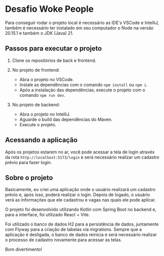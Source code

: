 # Desafio Woke People

Para conseguir rodar o projeto local é necessário as IDE's VSCode e IntelliJ, 
também é necessário ter instalado em seu computador o Node na versão 20.15.1 e também o JDK (Java) 21.

## Passos para executar o projeto

1. Clone os repositórios de back e frontend.

2. No projeto de frontend:
    - Abra o projeto no VSCode.
    - Instale as dependências com o comando `npm install` ou `npm i`.
    - Após a instalação das dependências, execute o projeto com o comando `npm run dev`.

3. No projeto de backend:
    - Abra o projeto no IntelliJ.
    - Aguarde o build das dependências do Maven.
    - Execute o projeto.

## Acessando a aplicação

Após os projetos estarem no ar, você pode acessar a tela de login através da rota `http://localhost:5173/login` e será necessário realizar um cadastro prévio para fazer login.

## Sobre o projeto

Basicamente, eu criei uma aplicação onde o usuário realizará um cadastro prévio e, após isso, poderá realizar o login. Depois de logado, o usuário verá as informações que ele cadastrou e vagas nas quais ele pode aplicar.

O projeto foi desenvolvido utilizando Kotlin com Spring Boot no backend e, para a interface, foi utilizado React + Vite.

Foi utilizado o banco de dados H2 para a persistência de dados, juntamente com Flyway para a criação de tabelas via migrations. Sempre que a aplicação é desligada, o banco de dados reinicia e será necessário realizar o processo de cadastro novamente para acessar as telas.

Bom divertimento!
